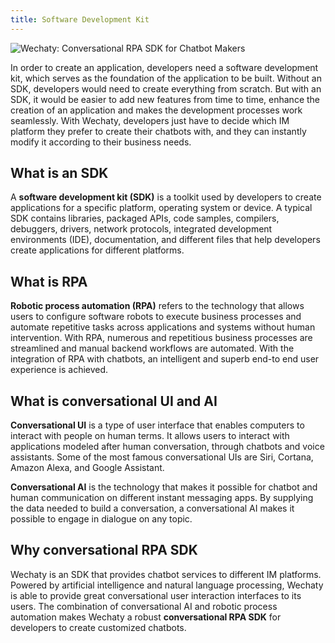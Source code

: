 ```yaml
---
title: Software Development Kit
---
```


![Wechaty: Conversational RPA SDK for Chatbot Makers](/img/wechaty-logo.svg)

In order to create an application, developers need a software development kit, which serves as the foundation of the application to be built. Without an SDK, developers would need to create everything from scratch. But with an SDK, it would be easier to add new features from time to time, enhance the creation of an application and makes the development processes work seamlessly. With Wechaty, developers just have to decide which IM platform they prefer to create their chatbots with, and they can instantly modify it according to their business needs.

## What is an SDK

A **software development kit (SDK)** is a toolkit used by developers to create applications for a specific platform, operating system or device. A typical SDK contains libraries, packaged APIs, code samples, compilers, debuggers, drivers, network protocols, integrated development environments (IDE), documentation, and different files that help developers create applications for different platforms.

## What is RPA

**Robotic process automation (RPA)** refers to the technology that allows users to configure software robots to execute business processes and automate repetitive tasks across applications and systems without human intervention. With RPA, numerous and repetitious business processes are streamlined and manual backend workflows are automated. With the integration of RPA with chatbots, an intelligent and superb end-to end user experience is achieved.

## What is conversational UI and AI

**Conversational UI** is a type of user interface that enables computers to interact with people on human terms. It allows users to interact with applications modeled after human conversation, through chatbots and voice assistants. Some of the most famous conversational UIs are Siri, Cortana, Amazon Alexa, and Google Assistant.

**Conversational AI** is the technology that makes it possible for chatbot and human communication on different instant messaging apps. By supplying the data needed to build a conversation, a conversational AI makes it possible to engage in dialogue on any topic.

## Why conversational RPA SDK

Wechaty is an SDK that provides chatbot services to different IM platforms. Powered by artificial intelligence and natural language processing, Wechaty is able to provide great conversational user interaction interfaces to its users. The combination of conversational AI and robotic process automation makes Wechaty a robust **conversational RPA SDK** for developers to create customized chatbots.
